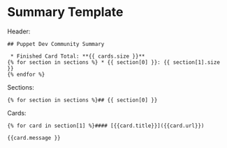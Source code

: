 <!SLIDE>
# Summary Template

Header:

    ## Puppet Dev Community Summary

     * Finished Card Total: **{{ cards.size }}**
    {% for section in sections %} * {{ section[0] }}: {{ section[1].size }}
    {% endfor %}

Sections:

    {% for section in sections %}## {{ section[0] }}

Cards:

    {% for card in section[1] %}#### [{{card.title}}]({{card.url}})
    
    {{card.message }}
